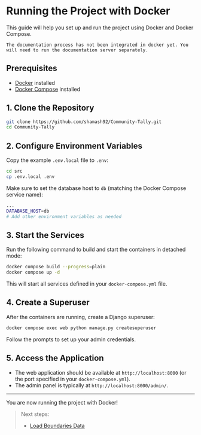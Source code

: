 # Running the Project with Docker

This guide will help you set up and run the project using Docker and Docker Compose.

```{important}
The documentation process has not been integrated in docker yet. You will need to run the documentation server separately.
```

## Prerequisites

- [Docker](https://docs.docker.com/get-started/get-docker/) installed
- [Docker Compose](https://docs.docker.com/compose/install/) installed

## 1. Clone the Repository

```bash
git clone https://github.com/shamash92/Community-Tally.git
cd Community-Tally
```

## 2. Configure Environment Variables

Copy the example `.env.local` file to `.env`:

```bash
cd src
cp .env.local .env
```

Make sure to set the database host to `db` (matching the Docker Compose service name):

```bash
...
DATABASE_HOST=db
# Add other environment variables as needed
```

## 3. Start the Services

Run the following command to build and start the containers in detached mode:

```bash
docker compose build --progress=plain 
docker compose up -d
```

This will start all services defined in your `docker-compose.yml` file.

## 4. Create a Superuser

After the containers are running, create a Django superuser:

```bash
docker compose exec web python manage.py createsuperuser
```

Follow the prompts to set up your admin credentials.

## 5. Access the Application

- The web application should be available at `http://localhost:8000` (or the port specified in your `docker-compose.yml`).
- The admin panel is typically at `http://localhost:8000/admin/`.

---

You are now running the project with Docker!

> Next steps:
>
> - [Load Boundaries Data](../how-to-guides/load_boundaries_data.md)

